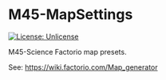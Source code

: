 # M45-MapSettings
[![License: Unlicense](https://img.shields.io/badge/license-Unlicense-blue.svg)](http://unlicense.org/)

M45-Science Factorio map presets.

See:
https://wiki.factorio.com/Map_generator
